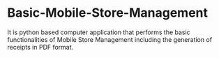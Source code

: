 # Basic-Mobile-Store-Management
It is python based computer application that performs the basic functionalities of Mobile Store Management including the generation of receipts in PDF format.

